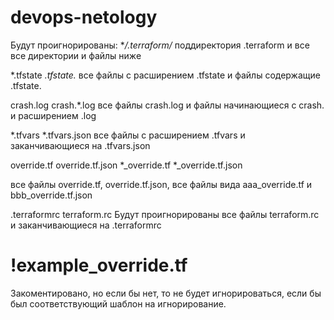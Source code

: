 # devops-netology
Будут проигнорированы:
**/.terraform/*
поддиректория .terraform и все все директории и файлы ниже

*.tfstate
*.tfstate.*
все файлы с расширением .tfstate и файлы содержащие .tfstate.

crash.log
crash.*.log
все файлы crash.log и файлы начинающиеся с crash. и расширением .log

*.tfvars
*.tfvars.json
все файлы с расширением .tfvars и заканчивающиеся на .tfvars.json

override.tf
override.tf.json
*_override.tf
*_override.tf.json

все файлы override.tf, override.tf.json, все файлы вида aaa_override.tf и
bbb_override.tf.json

.terraformrc
terraform.rc
Будут проигнорированы все файлы terraform.rc и заканчивающиеся на .terraformrc

# !example_override.tf
Закоментировано, но если бы нет, то не будет игнорироваться, если бы был
соответствующий шаблон на игнорирование.
